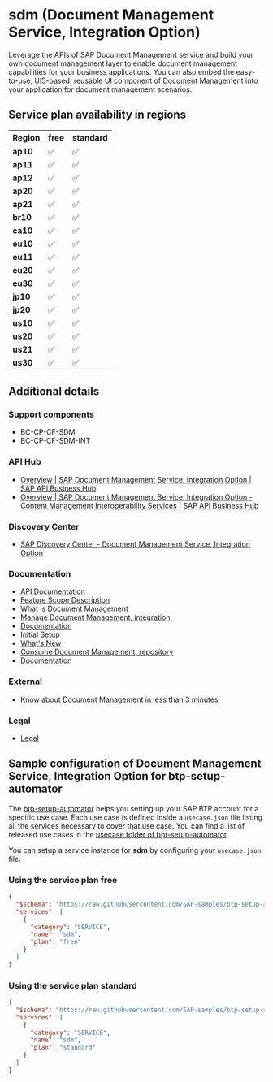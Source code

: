 # sdm (Document Management Service, Integration Option)

Leverage the APIs of SAP Document Management service and build your own document management layer to enable document management capabilities for your business applications. You can also embed the easy-to-use, UI5-based, reusable UI component of Document Management into your application for document management scenarios.

## Service plan availability in regions

| Region | free | standard |
|--------|------|----------|
|  **ap10** | ✅ | ✅ |
|  **ap11** | ✅ | ✅ |
|  **ap12** | ✅ | ✅ |
|  **ap20** | ✅ | ✅ |
|  **ap21** | ✅ | ✅ |
|  **br10** | ✅ | ✅ |
|  **ca10** | ✅ | ✅ |
|  **eu10** | ✅ | ✅ |
|  **eu11** | ✅ | ✅ |
|  **eu20** | ✅ | ✅ |
|  **eu30** | ✅ | ✅ |
|  **jp10** | ✅ | ✅ |
|  **jp20** | ✅ | ✅ |
|  **us10** | ✅ | ✅ |
|  **us20** | ✅ | ✅ |
|  **us21** | ✅ | ✅ |
|  **us30** | ✅ | ✅ |

## Additional details

### Support components

- BC-CP-CF-SDM
- BC-CP-CF-SDM-INT

### API Hub

- [Overview | SAP Document Management Service, Integration Option | SAP API Business Hub](https://api.sap.com/package/SAPDocumentManagementServiceIntegrationOption/overview)
- [Overview | SAP Document Management Service, Integration Option - Content Management Interoperability Services | SAP API Business Hub](https://api.sap.com/package/SAPDocumentManagementServiceIntegrationOptionCMISAPI/overview)

### Discovery Center

- [SAP Discovery Center - Document Management Service, Integration Option](https://discovery-center.cloud.sap/serviceCatalog/document-management-service-integration-option)

### Documentation

- [API Documentation](https://api.sap.com/package/SAPDocumentManagementServiceIntegrationOption/rest)
- [Feature Scope Description](https://help.sap.com/doc/4551b91432244b9586798187207100a7/)
- [What is Document Management](https://help.sap.com/viewer/f6e70dd4bffa4b65965b43feed4c9429/Cloud/en-US)
- [Manage Document Management, integration](https://help.sap.com/docs/BTP/f6e70dd4bffa4b65965b43feed4c9429/24382e5628cf4607816e1120e1db98f2.html)
- [Documentation](https://help.sap.com/docs/BTP/f6e70dd4bffa4b65965b43feed4c9429/27e742e062924d72a9f1cb94a8c8346c.html)
- [Initial Setup](https://help.sap.com/docs/BTP/f6e70dd4bffa4b65965b43feed4c9429/bc0f1ec7d5374b968e0b0de6db470c94.html)
- [What's New](https://help.sap.com/docs/BTP/f6e70dd4bffa4b65965b43feed4c9429/c54fa8c2b5164dc2ae636e44fe92cacd.html)
- [Consume Document Management, repository](https://help.sap.com/docs/BTP/f6e70dd4bffa4b65965b43feed4c9429/d30200e0993a457888db2786d4bb5cd9.html)
- [Documentation](https://help.sap.com/docs/DOCUMENT_MANAGEMENT)

### External

- [Know about Document Management in less than 3 minutes](https://www.youtube.com/embed/AwFlRaEmUvo)

### Legal

- [Legal](https://www.sap.com/about/trust-center/agreements/cloud/cloud-services.html?tag=language:english&search=Supplement%20Business%20Technology%20Platform&sort=latest_desc)

## Sample configuration of **Document Management Service, Integration Option** for btp-setup-automator

The [btp-setup-automator](https://github.com/SAP-samples/btp-setup-automator) helps you setting up your SAP BTP account for a specific use case. Each use case is defined inside a `usecase.json` file listing all the services necessary to cover that use case. You can find a list of released use cases in the [usecase folder of bpt-setup-automator](https://github.com/SAP-samples/btp-setup-automator/tree/main/usecases).

You can setup a service instance for **sdm** by configuring your `usecase.json` file.

### Using the service plan **free**

```json
{
  "$schema": "https://raw.githubusercontent.com/SAP-samples/btp-setup-automator/main/libs/btpsa-usecase.json",
  "services": [
    {
      "category": "SERVICE",
      "name": "sdm",
      "plan": "free"
    }
  ]
}
```

### Using the service plan **standard**

```json
{
  "$schema": "https://raw.githubusercontent.com/SAP-samples/btp-setup-automator/main/libs/btpsa-usecase.json",
  "services": [
    {
      "category": "SERVICE",
      "name": "sdm",
      "plan": "standard"
    }
  ]
}
```
